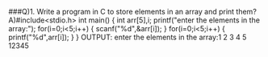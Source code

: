 ###Q)1. Write a program in C to store elements in an array and print them?
A)#include<stdio.h>
int main()
{
int arr[5],i;
printf("enter the elements in the array:");
for(i=0;i<5;i++)
{
    scanf("%d",&arr[i]);
}
for(i=0;i<5;i++)
{
    printf("%d",arr[i]);
}
}
OUTPUT:
enter the elements in the array:1 2 3 4 5
12345
